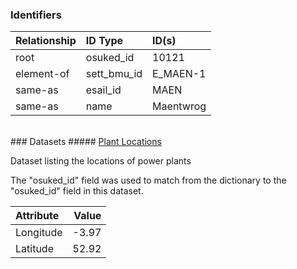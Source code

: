 ### Identifiers

| Relationship   | ID Type     | ID(s)     |
|:---------------|:------------|:----------|
| root           | osuked_id   | 10121     |
| element-of     | sett_bmu_id | E_MAEN-1  |
| same-as        | esail_id    | MAEN      |
| same-as        | name        | Maentwrog |

<br>
### Datasets
##### <a href="https://raw.githubusercontent.com/OSUKED/Dictionary-Datasets/main/datasets/plant-locations/datapackage.json">Plant Locations</a>

Dataset listing the locations of power plants

The "osuked_id" field was used to match from the dictionary to the "osuked_id" field in this dataset.

| Attribute   |   Value |
|:------------|--------:|
| Longitude   |   -3.97 |
| Latitude    |   52.92 |

